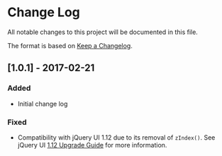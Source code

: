 # Change Log
All notable changes to this project will be documented in this file.

The format is based on [Keep a Changelog](http://keepachangelog.com/).

## [1.0.1] - 2017-02-21

### Added
- Initial change log

### Fixed
- Compatibility with jQuery UI 1.12 due to its removal of `zIndex()`. See
  jQuery UI [1.12 Upgrade Guide](https://jqueryui.com/upgrade-guide/1.12/#removed-zindex)
  for more information.
